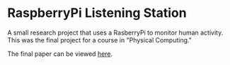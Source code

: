 # RaspberryPi Listening Station

A small research project that uses a RasberryPi to monitor human activity. This was the final project for a course in "Physical Computing."

The final paper can be viewed [here](/final-paper.pdf).

